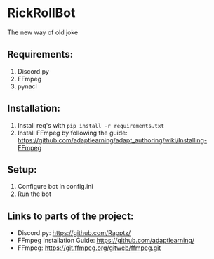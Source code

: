 # RickRollBot
The new way of old joke

## Requirements:

1. Discord.py
2. FFmpeg
3. pynacl

## Installation:

1. Install req's with ```pip install -r requirements.txt```
2. Install FFmpeg by following the guide: https://github.com/adaptlearning/adapt_authoring/wiki/Installing-FFmpeg

## Setup:

1. Configure bot in config.ini
2. Run the bot

## Links to parts of the project:

- Discord.py: https://github.com/Rapptz/
- FFmpeg Installation Guide: https://github.com/adaptlearning/
- FFmpeg: https://git.ffmpeg.org/gitweb/ffmpeg.git

